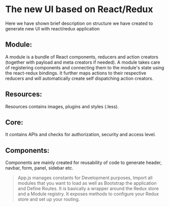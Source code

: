 # The new UI based on React/Redux
Here we have shown brief description on structure we have created to generate new UI with react/redux application

## Module:	
A module is a bundle of React components, reducers and action creators (together with payload and meta creators if needed). A module takes care of registering components and connecting them to the module's state using the react-redux bindings. It further maps actions to their respective reducers and will automatically create self dispatching action creators.

## Resources:
Resources contains images, plugins and styles (.less).

## Core: 
It contains APIs and checks for authorization, security and access level.

## Components:
Components are mainly created for reusability of code to generate header, navbar, form, panel, sidebar etc.

> App.js manages constants for Development purposes, Import all modules that you want to load as well as Bootstrap the application and Define Routes.
It is basically a wrapper around the Redux store and a Module registry. It exposes methods to configure your Redux store and set up your routing.

